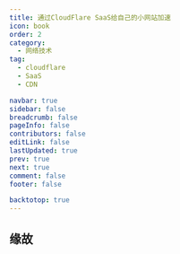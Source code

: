 ```yaml
---
title: 通过CloudFlare SaaS给自己的小网站加速
icon: book
order: 2
category:
  - 网络技术
tag:
  - cloudflare
  - SaaS
  - CDN

navbar: true
sidebar: false
breadcrumb: false
pageInfo: false
contributors: false
editLink: false
lastUpdated: true
prev: true
next: true
comment: false
footer: false

backtotop: true
---
```


## 缘故

